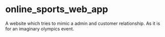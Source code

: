 # online_sports_web_app
A website which tries to mimic a admin and customer relationship. As it is for an imaginary olympics event.
